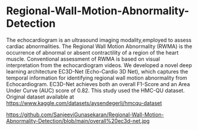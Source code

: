 # Regional-Wall-Motion-Abnormality-Detection
The echocardiogram is an ultrasound imaging modality,employed to assess cardiac abnormalities. 
The Regional Wall Motion Abnormality (RWMA) is the occurrence of abnormal or absent contractility of a region of the heart muscle. 
Conventional assessment of RWMA is based on visual interpretation from the echocardiogram videos.
We developed a novel deep learning architecture EC3D-Net (Echo-Cardio 3D Net), which captures the temporal information for identifying regional wall motion abnormality from Echocardiogram.
EC3D-Net achieves both an overall F1-Score and an Area Under Curve (AUC) score of 0.82.
This study used the HMC-QU dataset. Original dataset available at https://www.kaggle.com/datasets/aysendegerli/hmcqu-dataset

https://github.com/SanjeeviGunasekaran/Regional-Wall-Motion-Abnormality-Detection/blob/main/overall%20ec3d-net.jpg
